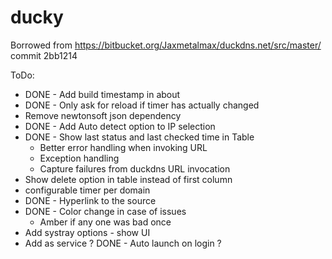 # ducky

Borrowed from https://bitbucket.org/Jaxmetalmax/duckdns.net/src/master/ commit 2bb1214

ToDo:
* DONE - Add build timestamp in about
* DONE - Only ask for reload if timer has actually changed
* Remove newtonsoft json dependency
* DONE - Add Auto detect option to IP selection
* DONE - Show last status and last checked time in Table
	- Better error handling when invoking URL
	- Exception handling
	- Capture failures from duckdns URL invocation
* Show delete option in table instead of first column
* configurable timer per domain
* DONE - Hyperlink to the source 
* DONE - Color change in case of issues
	* Amber if any one was bad once 
* Add systray options - show UI
* Add as service ?
DONE - Auto launch on login ?
